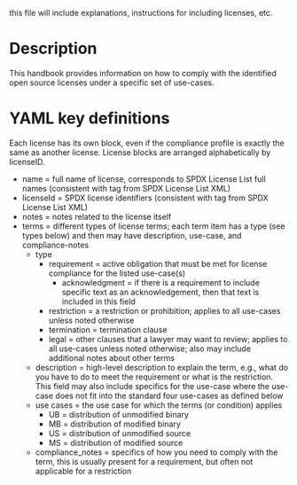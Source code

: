 this file will include explanations, instructions for including licenses, etc. 

# Description
  This handbook provides information on how to comply with the identified open source licenses under a specific set of use-cases.

# YAML key definitions
Each license has its own block, even if the compliance profile is exactly the same as another license. License blocks are arranged alphabetically by licenseID.

* name = full name of license, corresponds to SPDX License List full names (consistent with tag from SPDX License List XML) 
* licenseId = SPDX license identifiers (consistent with tag from SPDX License List XML) 
* notes = notes related to the license itself
* terms = different types of license terms; each term item has a type (see types below) and then may have description, use-case, and compliance-notes
  * type
    * requirement = active obligation that must be met for license compliance for the listed use-case(s)
      * acknowledgment = if there is a requirement to include specific text as an acknowledgement, then that text is included in this field
    * restriction = a restriction or prohibition; applies to all use-cases unless noted otherwise
    * termination = termination clause 
    * legal = other clauses that a lawyer may want to review; applies to all use-cases unless noted otherwise; also may include additional notes about other terms
  * description = high-level description to explain the term, e.g., what do you have to do to meet the requirement or what is the restriction. This field may also include specifics for the use-case where the use-case does not fit into the standard four use-cases as defined below
  * use cases = the use case for which the terms (or condition) applies
    * UB = distribution of unmodified binary
    * MB = distribution of modified binary
    * US = distribution of unmodified source
    * MS = distribution of modified source
  *  compliance_notes = specifics of how you need to comply with the term, this is usually present for a requirement, but often not applicable for a restriction
 
 
